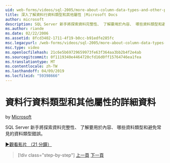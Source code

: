 ```yaml
---
uid: web-forms/videos/sql-2005/more-about-column-data-types-and-other-properties
title: 深入了解資料行資料類型和其他屬性 |Microsoft Docs
author: microsoft
description: SQL Server 新手將探索資料完整性、 了解要用於內容、 哪些資料類型和避免常見的資料類型錯誤。
ms.author: riande
ms.date: 02/22/2006
ms.assetid: 8fcd3402-1711-4f19-b0cc-b91edfe285fc
msc.legacyurl: /web-forms/videos/sql-2005/more-about-column-data-types-and-other-properties
msc.type: video
ms.openlocfilehash: 21c6e5b69729659973fe63f364aa3bb2b4f2e4ab
ms.sourcegitcommit: 0f1119340e4464720cfd16d0ff15764746ea1fea
ms.translationtype: MT
ms.contentlocale: zh-TW
ms.lasthandoff: 04/09/2019
ms.locfileid: "59398666"
---
```

# <a name="more-about-column-data-types-and-other-properties"></a>資料行資料類型和其他屬性的詳細資料

by [Microsoft](https://github.com/microsoft)

SQL Server 新手將探索資料完整性、 了解要用於內容、 哪些資料類型和避免常見的資料類型錯誤。

[&#9654;觀看影片 （21 分鐘）](https://channel9.msdn.com/Blogs/ASP-NET-Site-Videos/more-about-column-data-types-and-other-properties)

> [!div class="step-by-step"]
> [上一頁](understanding-database-tables-and-records.md)
> [下一頁](designing-relational-database-tables.md)
